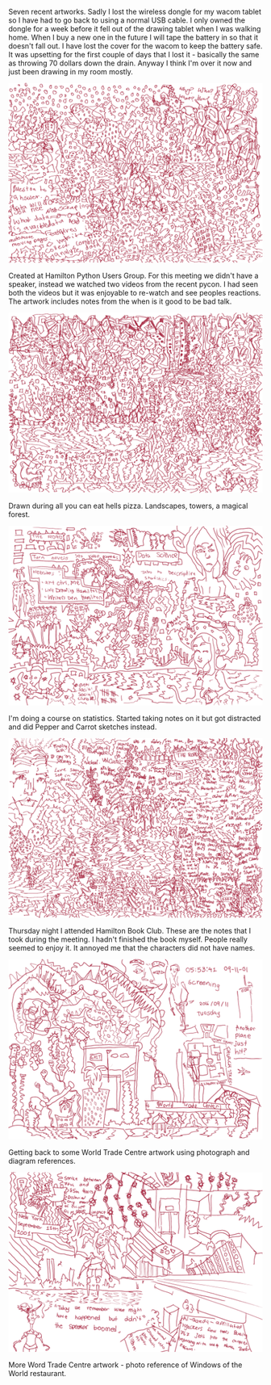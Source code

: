 Seven recent artworks. Sadly I lost the wireless dongle for my wacom tablet so I have had to go back to using a normal USB cable. I only owned the dongle for a week before it fell out of the drawing tablet when I was walking home. When I buy a new one in the future I will tape the battery in so that it doesn't fall out. I have lost the cover for the wacom to keep the battery safe. 
It was upsetting for the first couple of days that I lost it - basically the same as throwing 70 dollars down the drain. Anyway I think I'm over it now and just been drawing in my room mostly. 

![hpug-goodbad](/galleries/2016/06/20/hpug-goodbad.png)

Created at Hamilton Python Users Group. For this meeting we didn't have a speaker, instead we watched two videos from the recent pycon. I had seen both the videos but it was enjoyable to re-watch and see peoples reactions. The artwork includes notes from the when is it good to be bad talk. 

![landscape-tower](/galleries/2016/06/20/landscape-tower.png)

Drawn during all you can eat hells pizza. Landscapes, towers, a magical forest.

![c-saffro](/galleries/2016/06/20/pnc-saffron.png)

I'm doing a course on statistics. Started taking notes on it but got distracted and did Pepper and Carrot sketches instead. 

![theroad-notes](/galleries/2016/06/20/theroad-notes.png)

Thursday night I attended Hamilton Book Club. These are the notes that I took during the meeting. I hadn't finished the book myself. People really seemed to enjoy it. It annoyed me that the characters did not have names. 

![wtc-internal](/galleries/2016/06/20/wtc-internal.png)

Getting back to some World Trade Centre artwork using photograph and diagram references. 

![wtc-windowworld](/galleries/2016/06/20/wtc-windowworld.png)

More Word Trade Centre artwork - photo reference of Windows of the World restaurant. 
